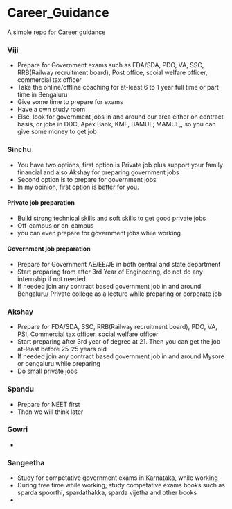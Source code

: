 # Career_Guidance
A simple repo for Career guidance

### Viji
- Prepare for Government exams such as FDA/SDA, PDO, VA, SSC, RRB(Railway recruitment board), Post office, scoial welfare officer, commercial tax officer
- Take the online/offline coaching for at-least 6 to 1 year full time or part time in Bengaluru 
- Give some time to prepare for exams
- Have a own study room
- Else, look for government jobs in and around our area either on contract basis, or jobs in DDC, Apex Bank, KMF, BAMUL; MAMUL,, so you can give some money to get job

### Sinchu
- You have two options, first option is Private job plus support your family financial and also Akshay for preparing government jobs
- Second option is to prepare for government jobs
- In my opinion, first option is better for you.
#### Private job preparation
- Build strong technical skills and soft skills to get good private jobs
- Off-campus or on-campus
- you can even prepare for government jobs while working
 
#### Government job preparation
- Prepare for Government AE/EE/JE in both central and state department
- Start preparing from after 3rd Year of Engineering, do not do any internship if not needed
- If needed join any contract based government job in and around Bengaluru/ Private college as a lecture while preparing or corporate job
  
### Akshay
- Prepare for FDA/SDA, SSC, RRB(Railway recruitment board), PDO, VA, PSI, Commercial tax officer, social welfare officer
- Start preparing after 3rd year of degree at 21. Then you can get the job at-least before 25-25 years old
- If needed join any contract based government job in and around Mysore or bengaluru while preparing
- Do small private jobs
  
### Spandu
- Prepare for NEET first
- Then we will think later

### Gowri
- 

### Sangeetha
- Study for competative government exams in Karnataka, while working
- During free time while working, study competative exams books such as sparda spoorthi, spardathakka, sparda vijetha and other books
- 
